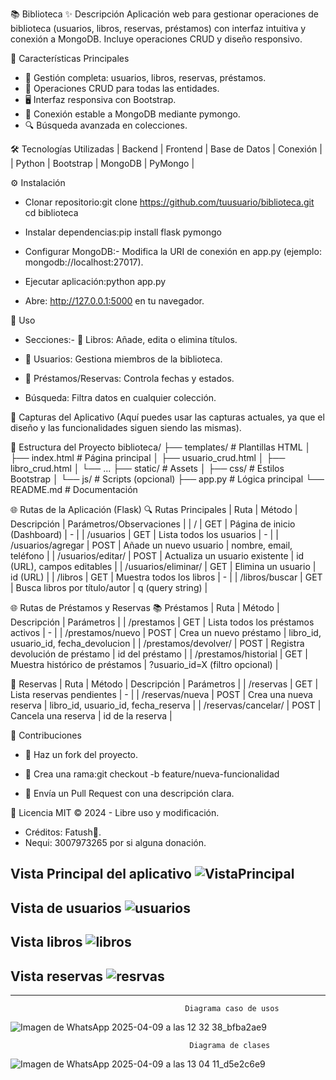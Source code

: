 📚 Biblioteca
✨ Descripción
Aplicación web para gestionar operaciones de biblioteca (usuarios, libros, reservas, préstamos) con interfaz intuitiva y conexión a MongoDB. Incluye operaciones CRUD y diseño responsivo.

🌟 Características Principales
- 👥 Gestión completa: usuarios, libros, reservas, préstamos.
- 🔄 Operaciones CRUD para todas las entidades.
- 🖥️ Interfaz responsiva con Bootstrap.
- 🍃 Conexión estable a MongoDB mediante pymongo.
- 🔍 Búsqueda avanzada en colecciones.


🛠️ Tecnologías Utilizadas
| Backend | Frontend | Base de Datos | Conexión | 
| Python | Bootstrap | MongoDB | PyMongo | 



⚙️ Instalación
- Clonar repositorio:git clone https://github.com/tuusuario/biblioteca.git  
cd biblioteca  

- Instalar dependencias:pip install flask pymongo  

- Configurar MongoDB:- Modifica la URI de conexión en app.py (ejemplo: mongodb://localhost:27017).

- Ejecutar aplicación:python app.py
- Abre: http://127.0.0.1:5000 en tu navegador.



🚀 Uso
- Secciones:- 📖 Libros: Añade, edita o elimina títulos.
- 👥 Usuarios: Gestiona miembros de la biblioteca.
- 🔄 Préstamos/Reservas: Controla fechas y estados.

- Búsqueda: Filtra datos en cualquier colección.

📸 Capturas del Aplicativo
(Aquí puedes usar las capturas actuales, ya que el diseño y las funcionalidades siguen siendo las mismas).

📂 Estructura del Proyecto
biblioteca/
├── templates/          # Plantillas HTML
│   ├── index.html      # Página principal
│   ├── usuario_crud.html
│   ├── libro_crud.html
│   └── ...
├── static/             # Assets
│   ├── css/            # Estilos Bootstrap
│   └── js/             # Scripts (opcional)
├── app.py              # Lógica principal
└── README.md           # Documentación



🌐 Rutas de la Aplicación (Flask)
🔍 Rutas Principales
| Ruta | Método | Descripción | Parámetros/Observaciones | 
| / | GET | Página de inicio (Dashboard) | - | 
| /usuarios | GET | Lista todos los usuarios | - | 
| /usuarios/agregar | POST | Añade un nuevo usuario | nombre, email, teléfono | 
| /usuarios/editar/<id> | POST | Actualiza un usuario existente | id (URL), campos editables | 
| /usuarios/eliminar/<id> | GET | Elimina un usuario | id (URL) | 
| /libros | GET | Muestra todos los libros | - | 
| /libros/buscar | GET | Busca libros por título/autor | q (query string) | 


🌐 Rutas de Préstamos y Reservas
📚 Préstamos
| Ruta | Método | Descripción | Parámetros | 
| /prestamos | GET | Lista todos los préstamos activos | - | 
| /prestamos/nuevo | POST | Crea un nuevo préstamo | libro_id, usuario_id, fecha_devolucion | 
| /prestamos/devolver/<id> | POST | Registra devolución de préstamo | id del préstamo | 
| /prestamos/historial | GET | Muestra histórico de préstamos | ?usuario_id=X (filtro opcional) | 


📅 Reservas
| Ruta | Método | Descripción | Parámetros | 
| /reservas | GET | Lista reservas pendientes | - | 
| /reservas/nueva | POST | Crea una nueva reserva | libro_id, usuario_id, fecha_reserva | 
| /reservas/cancelar/<id> | POST | Cancela una reserva | id de la reserva | 



🤝 Contribuciones
- 🍴 Haz un fork del proyecto.
- 🌿 Crea una rama:git checkout -b feature/nueva-funcionalidad  

- 💬 Envía un Pull Request con una descripción clara.


📜 Licencia
MIT © 2024 - Libre uso y modificación.
- Créditos: Fatush🐂.
- Nequi: 3007973265 por si alguna donación.

**Vista Principal del aplicativo**
![VistaPrincipal](C:\Users\Daniel\Desktop\clases\biblioteca\biblioteca_crud\img\VistaPrincipa.png)
---

**Vista de usuarios**
![usuarios](C:\Users\Daniel\Desktop\clases\biblioteca\biblioteca_crud\img\usuario.png)
---

**Vista libros**
![libros](C:\Users\Daniel\Desktop\clases\biblioteca\biblioteca_crud\img\libro.png)
---

**Vista reservas**
![resrvas](C:\Users\Daniel\Desktop\clases\biblioteca\biblioteca_crud\img\reserva.png)
---



---
                                           Diagrama caso de usos

![Imagen de WhatsApp 2025-04-09 a las 12 32 38_bfba2ae9](https://github.com/user-attachments/assets/fa621c84-f42e-43e6-aee2-f9103971f4d4)


                                            Diagrama de clases 

![Imagen de WhatsApp 2025-04-09 a las 13 04 11_d5e2c6e9](https://github.com/user-attachments/assets/5bf6dab3-23ed-4b7e-aa28-50201e07656a)
                                           



